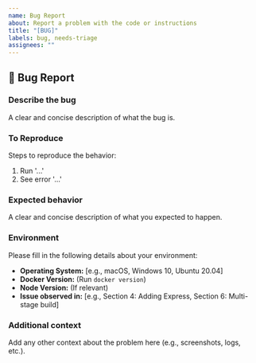 ```yaml
---
name: Bug Report
about: Report a problem with the code or instructions
title: "[BUG]"
labels: bug, needs-triage
assignees: ""
---
```


## 🐛 Bug Report

### Describe the bug

A clear and concise description of what the bug is.

### To Reproduce

Steps to reproduce the behavior:

1.  Run '...'
2.  See error '...'

### Expected behavior

A clear and concise description of what you expected to happen.

### Environment

Please fill in the following details about your environment:

- **Operating System:** [e.g., macOS, Windows 10, Ubuntu 20.04]
- **Docker Version:** (Run `docker version`)
- **Node Version:** (If relevant)
- **Issue observed in:** [e.g., Section 4: Adding Express, Section 6: Multi-stage build]

### Additional context

Add any other context about the problem here (e.g., screenshots, logs, etc.).
